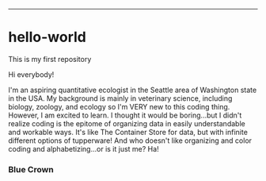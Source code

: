 
---
# hello-world
This is my first repository

Hi everybody!

I'm an aspiring quantitative ecologist in the Seattle area of Washington state in the USA. My background is mainly in veterinary science, including biology, zoology, and ecology so I'm VERY new to this coding thing. However, I am excited to learn. I thought it would be boring...but I didn't realize coding is the epitome of organizing data in easily understandable and workable ways. It's like The Container Store for data, but with infinite different options of tupperware! And who doesn't like organizing and color coding and alphabetizing...or is it just me? Ha!

### Blue Crown
